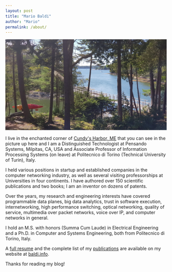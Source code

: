 ```yaml
---
layout: post
title: "Mario Baldi"
author: "Mario"
permalink: /about/
---
```


[![View from the window of my home](/assets/images/ViewFromHome_small.jpg)](/assets/images/20190905_141336.jpg)

I live in the enchanted corner of [Cundy's Harbor, ME](https://www.google.com/maps/place/Cundys+Harbor,+Harpswell,+ME+04079/@43.7970254,-69.9106121,14z/data=!3m1!4b1!4m5!3m4!1s0x4cad80cec004b13f:0xdb688250785b0874!8m2!3d43.7970272!4d-69.8931025)
that you can see in the picture up here and I am a Distinguished Technologist at Pensando Systems, Milpitas, CA, USA and Associate Professor of Information Processing Systems (on leave) at Politecnico di Torino (Technical University of Turin), Italy.

I held various positions in startup and established companies in the computer networking industry, as well as several visiting professorships at Universities in four continents. I have authored over 150 scientific publications and two books; I am an inventor on dozens of patents. 

Over the years, my research and engineering interests have covered programmable data planes, big data analytics, trust in software execution, internetworking, high performance switching, optical networking, quality of service, multimedia over packet networks, voice over IP, and computer networks in general.

I hold an M.S. with honors (Summa Cum Laude) in Electrical Engineering and a Ph.D. in Computer and Systems Engineering, both from Politecnico di Torino, Italy.

A [full resume](http://resume.baldi.info/) and the complete list of my [publications](http://pubs.baldi.info/) are available on my website at [baldi.info](http://baldi.info).

Thanks for reading my blog!
